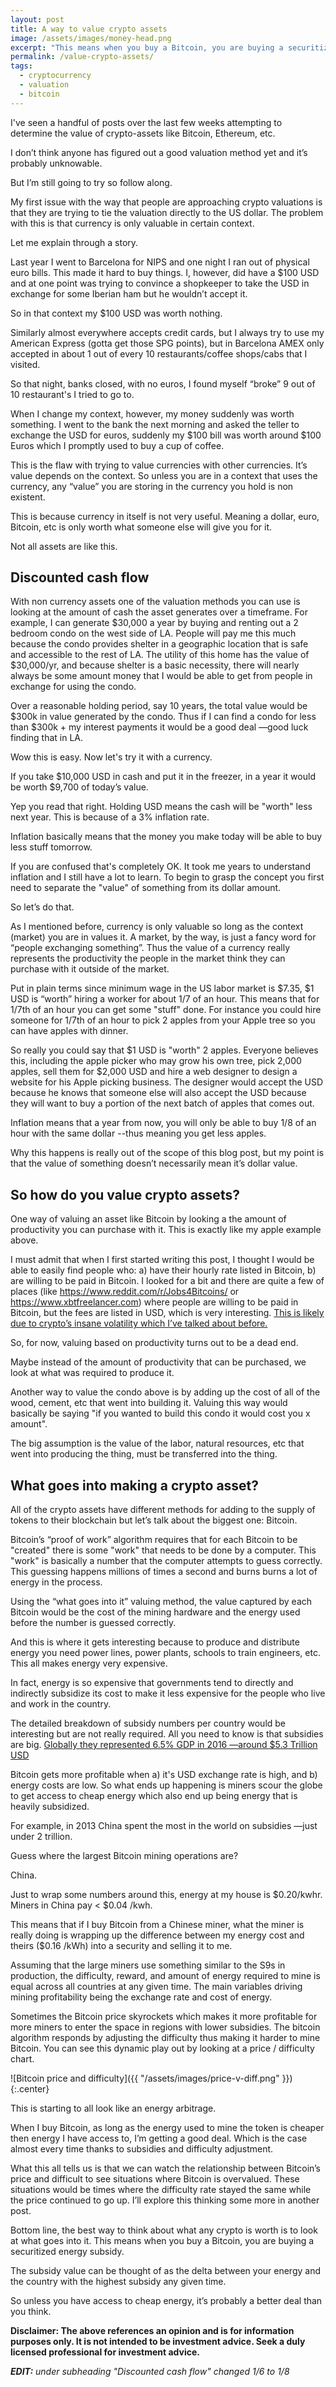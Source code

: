 ```yaml
---
layout: post
title: A way to value crypto assets
image: /assets/images/money-head.png
excerpt: "This means when you buy a Bitcoin, you are buying a securitized energy subsidy."
permalink: /value-crypto-assets/
tags:
  - cryptocurrency
  - valuation
  - bitcoin
--- 
```


I've seen a handful of posts over the last few weeks attempting to determine the value of crypto-assets like Bitcoin, Ethereum, etc.

I don’t think anyone has figured out a good valuation method yet and it’s probably unknowable.

But I’m still going to try so follow along.

My first issue with the way that people are approaching crypto valuations is that they are trying to tie the valuation directly to the US dollar. The problem with this is that currency is only valuable in certain context.

Let me explain through a story.

Last year I went to Barcelona for NIPS and  one night I ran out of physical euro bills. This made it hard to buy things. I, however, did have a $100 USD and at one point was trying to convince a shopkeeper to take the USD in exchange for some Iberian ham but he wouldn’t accept it.

So in that context my $100 USD was worth nothing.

Similarly almost everywhere accepts credit cards, but I always try to use my American Express (gotta get those SPG points), but in Barcelona AMEX only accepted in about 1 out of every 10 restaurants/coffee shops/cabs that I visited.

So that night, banks closed, with no euros, I found myself “broke” 9 out of 10 restaurant's I tried to go to.

When I change my context, however, my money suddenly was worth something. I went to the bank the next morning and asked the teller to exchange the USD for euros, suddenly my $100 bill was worth around $100 Euros which I promptly used to buy a cup of coffee.

This is the flaw with trying to value currencies with other currencies. It’s value depends on the context. So unless you are in a context that uses the currency, any “value” you are storing in the currency you hold is non existent.

This is because currency in itself is not very useful. Meaning a dollar, euro, Bitcoin, etc is only worth what someone else will give you for it.

Not all assets are like this.

## Discounted cash flow

With non currency assets one of the valuation methods you can use is looking at the amount of cash the asset generates over a timeframe. For example, I can generate $30,000 a year by buying and renting out a 2 bedroom condo on the west side of LA. People will pay me this much because the condo provides shelter in a geographic location that is safe and accessible to the rest of LA. The utility of this home has the value of $30,000/yr, and because shelter is a basic necessity, there will nearly always be some amount money that I would be able to get from people in exchange for using the condo.

Over a reasonable holding period, say 10 years, the total value would be $300k in value generated by the condo. Thus if I can find a condo for less than $300k + my interest payments it would be a good deal —good luck finding that in LA.

Wow this is easy. Now let's try it with a currency.

If you take $10,000 USD in cash and put it in the freezer, in a year it would be worth $9,700 of today’s value.

Yep you read that right. Holding USD means the cash will be "worth" less next year. This is because of a 3% inflation rate.

Inflation basically means that the money you make today will be able to buy less stuff tomorrow.

If you are confused that's completely OK. It took me years to understand inflation and I still have a lot to learn. To begin to grasp the concept you first need to separate the "value" of something from its dollar amount.

So let’s do that.

As I mentioned before, currency is only valuable so long as the context (market) you are in values it. A market, by the way, is just a fancy word for “people exchanging something”. Thus the value of a currency really represents the productivity the people in the market think they can purchase with it outside of the market.

Put in plain terms since minimum wage in the US labor market is $7.35, $1 USD is “worth” hiring a worker for about 1/7 of an hour. This means that for 1/7th of an hour you can get some "stuff" done. For instance you could hire someone for 1/7th of an hour to pick 2 apples from your Apple tree so you can have apples with dinner.

So really you could say that $1 USD is "worth" 2 apples. Everyone believes this, including the apple picker who may grow his own tree, pick 2,000 apples, sell them for $2,000 USD and hire a web designer to design a website for his Apple picking business. The designer would accept the USD because he knows that someone else will also accept the USD because they will want to buy a portion of the next batch of apples that comes out.

Inflation means that a year from now, you will only be able to buy 1/8 of an hour with the same dollar --thus meaning you get less apples.

Why this happens is really out of the scope of this blog post, but my point is that the value of something doesn’t necessarily mean it’s dollar value.

## So how do you value crypto assets?

One way of valuing an asset like Bitcoin by looking a the amount of productivity you can purchase with it. This is exactly like my apple example above.

I must admit that when I first started writing this post, I thought I would be able to easily find people who: a) have their hourly rate listed in Bitcoin, b) are willing to be paid in Bitcoin. I looked for a bit and there are quite a few of places (like https://www.reddit.com/r/Jobs4Bitcoins/ or https://www.xbtfreelancer.com) where people are willing to be paid in Bitcoin, but the fees are listed in USD, which is very interesting. [This is likely due to crypto’s insane volatility which I’ve talked about before.](http://www.jsfour.com/arbitraging-bitcoin-with-usdt)

So, for now, valuing based on productivity turns out to be a dead end.

Maybe instead of the amount of productivity that can be purchased, we look at what was required to produce it.

Another way to value the condo above is by adding up the cost of all of the wood, cement, etc that went into building it. Valuing this way would basically be saying "if you wanted to build this condo it would cost you x amount". 

The big assumption is the value of the labor, natural resources, etc that went into producing the thing, must be transferred into the thing.

## What goes into making a crypto asset?

All of the crypto assets have different methods for adding to the supply of tokens to their blockchain but let’s talk about the biggest one: Bitcoin.

Bitcoin’s “proof of work” algorithm requires that for each Bitcoin to be "created" there is some "work" that needs to be done by a computer. This "work" is basically a number that the computer attempts to guess correctly. This guessing happens millions of times a second and burns burns a lot of energy in the process.

Using the “what goes into it” valuing method, the value captured by each Bitcoin would be the cost of the mining hardware and the energy used before the number is guessed correctly.

And this is where it gets interesting because to produce and distribute energy you need power lines, power plants, schools to train engineers, etc. This all makes energy very expensive.

In fact, energy is so expensive that governments tend to directly and indirectly subsidize its cost to make it less expensive for the people who live and work in the country.

The detailed breakdown of subsidy numbers per country would be interesting but are not really required. All you need to know is that subsidies are big. [Globally they represented 6.5% GDP in 2016 —around $5.3 Trillion USD](https://en.m.wikipedia.org/wiki/Energy_subsidies)

Bitcoin gets more profitable when a) it's USD exchange rate is high, and b) energy costs are low. So what ends up happening is miners scour the globe to get access to cheap energy which also end up being energy that is heavily subsidized. 

For example, in 2013 China spent the most in the world on subsidies —just under 2 trillion.

Guess where the largest Bitcoin mining operations are?

China.

Just to wrap some numbers around this, energy at my house is $0.20/kwhr. Miners in China pay < $0.04 /kwh.

This means that if I buy Bitcoin from a Chinese miner, what the miner is really doing is wrapping up the difference between my energy cost and theirs ($0.16 /kWh) into a security and selling it to me.

Assuming that the large miners use something similar to the S9s in production, the difficulty, reward, and amount of energy required to mine is equal across all countries at any given time. The main variables driving mining profitability being the exchange rate and cost of energy.

Sometimes the Bitcoin price skyrockets which makes it more profitable for more miners to enter the space in regions with lower subsidies. The bitcoin algorithm responds by adjusting the difficulty thus making it harder to mine Bitcoin. You can see this dynamic play out by looking at a price / difficulty chart.


![Bitcoin price and difficulty]({{ "/assets/images/price-v-diff.png" }}){:.center}

This is starting to all look like an energy arbitrage.

When I buy Bitcoin, as long as the energy used to mine the token is cheaper then energy I have access to, I’m getting a good deal. Which is the case almost every time thanks to subsidies and difficulty adjustment.

What this all tells us is that we can watch the relationship between Bitcoin’s price and difficult to see situations where Bitcoin is overvalued. These situations would be times where the difficulty rate stayed the same while the price continued to go up. I’ll explore this thinking some more in another post.

Bottom line, the best way to think about what any crypto is worth is to look at what goes into it. This means when you buy a Bitcoin, you are buying a securitized energy subsidy.

The subsidy value can be thought of as the delta between your energy and the country with the highest subsidy any given time. 

So unless you have access to cheap energy, it’s probably a better deal than you think.

**Disclaimer: The above references an opinion and is for information purposes only. It is not intended to be investment advice. Seek a duly licensed professional for investment advice.**

***EDIT:** under subheading "Discounted cash flow" changed 1/6 to 1/8*


